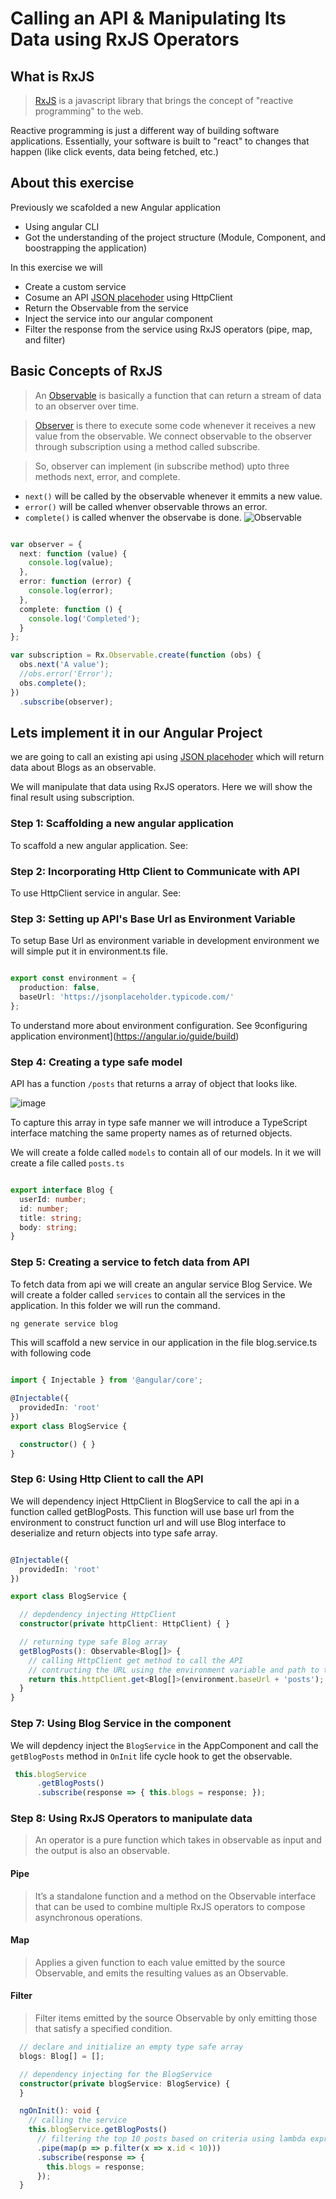 # Calling an API & Manipulating Its Data using RxJS Operators

## What is RxJS
> [RxJS](https://rxjs.dev/guide/overview) is a javascript library that brings the concept of "reactive programming" to the web.

Reactive programming is just a different way of building software applications. Essentially, your software is built to "react" to changes that happen (like click events, data being fetched, etc.)

## About this exercise

Previously we scafolded a new Angular application  

* Using angular CLI
* Got the understanding of the project structure (Module, Component, and boostrapping the application) 

In this exercise we will

* Create a custom service 
* Cosume an API [JSON placehoder](https://jsonplaceholder.typicode.com/) using HttpClient
* Return the Observable from the service
* Inject the service into our angular component
* Filter the response from the service using RxJS operators (pipe, map, and filter)

## Basic Concepts of RxJS
> An [Observable](https://rxjs.dev/guide/observable) is basically a function that can return a stream of data to an observer over time.

> [Observer](https://rxjs.dev/guide/observer) is there to execute some code whenever it receives a new value from the observable. We connect observable to the observer through subscription using a method called subscribe.

> So, observer can implement (in subscribe method) upto three methods next, error, and complete.

- `next()` will be called by the observable whenever it emmits a new value.
- `error()` will be called whenver observable throws an error. 
- `complete()` is called whenver the observabe is done.
![Observable](https://user-images.githubusercontent.com/100778209/157576466-819f0b12-8bac-401d-a0e1-c43485eb2f96.png)

```typescript

var observer = {
  next: function (value) {
    console.log(value);
  },
  error: function (error) {
    console.log(error);
  },
  complete: function () {
    console.log('Completed');
  }
};

var subscription = Rx.Observable.create(function (obs) {
  obs.next('A value');
  //obs.error('Error');
  obs.complete();
})
  .subscribe(observer);  
```
## Lets implement it in our Angular Project
we are going to call an existing api using [JSON placehoder](https://jsonplaceholder.typicode.com/) which will return data about Blogs as an observable. 

We will manipulate that data using RxJS operators. Here we will show the final result using subscription.

### Step 1: Scaffolding a new angular application
To scaffold a new angular application. See:

### Step 2: Incorporating Http Client to Communicate with API
To use HttpClient service in angular. See:

### Step 3: Setting up API's Base Url as Environment Variable
To setup Base Url as environment variable in development environment we will simple put it in environment.ts file. 

```typescript

export const environment = {
  production: false,
  baseUrl: 'https://jsonplaceholder.typicode.com/'
};

```
To understand more about environment configuration. See 9configuring application environment](https://angular.io/guide/build)

### Step 4: Creating a type safe model
API has a function `/posts` that returns a array of object that looks like.

![image](https://user-images.githubusercontent.com/100778209/157579376-36ad32e3-d21a-4b4e-85bb-d4b191cdefdd.png)

To capture this array in type safe manner we will introduce a TypeScript interface matching the same property names as of returned objects.

We will create a folde called `models` to contain all of our models. In it we will create a file called `posts.ts`

```typescript

export interface Blog {
  userId: number;
  id: number;
  title: string;
  body: string;
}

```

### Step 5: Creating a service to fetch data from API
To fetch data from api we will create an angular service Blog Service. We will create a folder called `services` to contain all the services in the application. In this folder we will run the command.

```typescript
ng generate service blog
```

This will scaffold a new service in our application in the file blog.service.ts with following code 

```typescript

import { Injectable } from '@angular/core';

@Injectable({
  providedIn: 'root'
})
export class BlogService {

  constructor() { }
}


```

### Step 6: Using Http Client to call the API
We will dependency inject HttpClient in BlogService to call the api in a function called getBlogPosts. This function will use base url from the environment to construct function url and will use Blog interface to deserialize and return objects into type safe array.

```typescript

@Injectable({
  providedIn: 'root'
})

export class BlogService {

  // depdendency injecting HttpClient
  constructor(private httpClient: HttpClient) { }

  // returning type safe Blog array
  getBlogPosts(): Observable<Blog[]> {
    // calling HttpClient get method to call the API
    // contructing the URL using the environment variable and path to the function (i.e., posts)
    return this.httpClient.get<Blog[]>(environment.baseUrl + 'posts');
  }
}


```

### Step 7: Using Blog Service in the component
We will depdency inject the `BlogService` in the AppComponent and call the `getBlogPosts` method in `OnInit` life cycle hook to get the observable.

```typescript
 this.blogService
      .getBlogPosts()
      .subscribe(response => { this.blogs = response; });
```
### Step 8: Using RxJS Operators to manipulate data
> An operator is a pure function which takes in observable as input and the output is also an observable.

#### Pipe
> It’s a standalone function and a method on the Observable interface that can be used to combine multiple RxJS operators to compose asynchronous operations.

#### Map
> Applies a given function to each value emitted by the source Observable, and emits the resulting values as an Observable.

#### Filter
> Filter items emitted by the source Observable by only emitting those that satisfy a specified condition.

```typescript
  // declare and initialize an empty type safe array
  blogs: Blog[] = [];

  // dependency injecting for the BlogService
  constructor(private blogService: BlogService) {
  }

  ngOnInit(): void {
    // calling the service
    this.blogService.getBlogPosts()
      // filtering the top 10 posts based on criteria using lambda expression
      .pipe(map(p => p.filter(x => x.id < 10)))
      .subscribe(response => {
        this.blogs = response;
      });
  }
```


